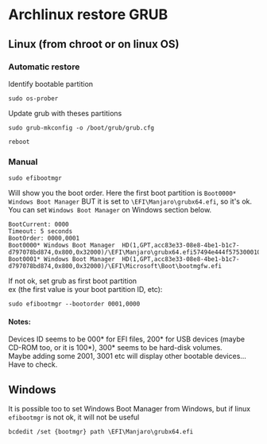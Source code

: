 # Archlinux restore GRUB
## Linux (from chroot or on linux OS)
### Automatic restore
Identify bootable partition
```shell
sudo os-prober
```
Update grub with theses partitions 
```shell
sudo grub-mkconfig -o /boot/grub/grub.cfg
```
```shell
reboot
```
### Manual 
```shell
sudo efibootmgr
```
Will show you the boot order.
Here the first boot partition is `Boot0000* Windows Boot Manager` BUT it is set to `\EFI\Manjaro\grubx64.efi`, so it's ok.  
You can set `Windows Boot Manager` on Windows section below.
```shell
BootCurrent: 0000
Timeout: 5 seconds
BootOrder: 0000,0001
Boot0000* Windows Boot Manager  HD(1,GPT,acc83e33-08e8-4be1-b1c7-d797078bd874,0x800,0x32000)/\EFI\Manjaro\grubx64.efi57494e444f5753000100000088000000780000004200430044004f0042004a004500430054003d007b00390064006500610038003600320063002d0035006300640064002d0034006500370030002d0061006300630031002d006600330032006200330034003400640034003700390035007d00000061000100000010000000040000007fff0400
Boot0001* Windows Boot Manager  HD(1,GPT,acc83e33-08e8-4be1-b1c7-d797078bd874,0x800,0x32000)/\EFI\Microsoft\Boot\bootmgfw.efi
```
If not ok, set grub as first boot partition  
ex (the first value is your boot partition ID, etc):
```shell
sudo efibootmgr --bootorder 0001,0000
```
#### Notes:
Devices ID seems to be 000* for EFI files, 200* for USB devices (maybe CD-ROM too, or it is 100*), 300* seems to be hard-disk volumes.  
Maybe adding some 2001, 3001 etc will display other bootable devices... Have to check.
## Windows
It is possible too to set Windows Boot Manager from Windows, but if linux `efibootmgr` is not ok, it will not be useful
```shell
bcdedit /set {bootmgr} path \EFI\Manjaro\grubx64.efi
```
